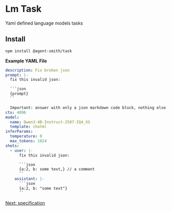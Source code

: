 # Lm Task

Yaml defined language models tasks

## Install

```bash
npm install @agent-smith/task
```

**Example YAML File**

```yaml
description: Fix broken json
prompt: |- 
  fix this invalid json:

  ```json
  {prompt}
  ``

  Important: answer with only a json markdown code block, nothing else.
ctx: 4096
model:
  name: Qwen3-4B-Instruct-2507-IQ4_XS
  template: chatml  
inferParams:
  temperature: 0
  max_tokens: 1024
shots:
  - user: |- 
      fix this invalid json:

      ```json
      {a:2, b: some text,} // a comment
      ``
    assistant: |- 
      ```json
      {a:2, b: "some text"}
      ``
```

<a href="javascript:openLink('/libraries/task/specification')">Next: specification</a>